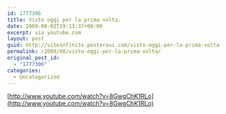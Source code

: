 ```yaml
---
id: 1777306
title: Visto oggi per la prima volta.
date: 2009-08-02T19:13:37+00:00
excerpt: via youtube.com
layout: post
guid: http://viteinfinite.posterous.com/visto-oggi-per-la-prima-volta
permalink: /2009/08/visto-oggi-per-la-prima-volta/
original_post_id:
  - "1777306"
categories:
  - Uncategorized
---
```


[http://www.youtube.com/watch?v=8GwgChK1RLo](http://www.youtube.com/watch?v=8GwgChK1RLo)